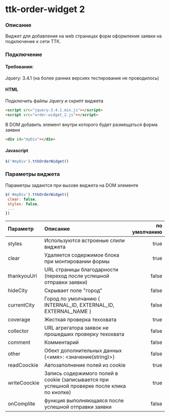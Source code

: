 # ttk-order-widget 2
### Описание 
Виджет для добавления на web страницах форм оформления заявки на подключение к сети ТТК.

### Подключение
#### Требования:
Jquery: 3.4.1 (на более ранних версиях тестирование не проводилось)

#### HTML
Подключить файлы Jquery и скрипт виджета
```html
<script src="jquery-3.4.1.min.js"></script>
<script src="order-widget_2.js"></script>
```

В DOM добавить элемент внутри которого будет размещаться форма заявки

```html
<div id="myDiv"></div>
```

#### Javascript

```javascript
$('#myDiv').ttkOrderWidget()
```

### Параметры виджета
Параметры задаются при вызове виджета на DOM элементе
```javascript
$('#myDiv').ttkOrderWidget({
 clear: false,
 styles: false,
 ...
})
```

| Параметр      | Описание       | по умолчанию  |
| :------------- |:-------------| -----:|
| styles | Используются встроеные слили виджета | true |
| clear | Удаляется содержимое блока при монтировании формы| true |
| thankyouUrl | URL страницы благодарности (переход после успешной отправки заявки)| false |
| hideCity | Скрывает поле "город"| false |
| currentCity | Город по умолчанию { INTERNAL_ID, EXTERNAL_ID, EXTERNAL_NAME } | false |
| coverage | Жесткая проверка техохвата| true |
| collector | URL агрегатора заявок не прошедших проверку техохвата| false |
| comment |Комментарий | false |
| other | Обект дополнительных данных {<имя>: <значение(string)>}| false |
| readCoockie | Автозаполнение полей из cookie | true |
| writeCoockie | Запись содержимого полей в cookie (записывается при успешной проверке после клика по кнопке)| true |
| onComplite |функция выполняющаяся после успешной отправки заявки | false |
